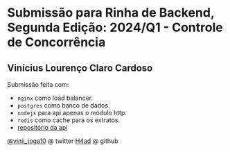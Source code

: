 # Submissão para Rinha de Backend, Segunda Edição: 2024/Q1 - Controle de Concorrência

## Vinícius Lourenço Claro Cardoso

Submissão feita com:

- `nginx` como load balancer.
- `postgres` como banco de dados.
- `nodejs` para api apenas o módulo http.
- `redis` como cache para os extratos.
- [repositório da api](https://github.com/H4ad/rinha-de-backend-2024-q1)

[@vinii_joga10](https://twitter.com/vinii_joga10) @ twitter
[H4ad](https://github.com/H4ad) @ github
